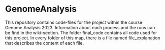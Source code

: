# GenomeAnalysis
This repository contains code-files for the project within the course Genome Analysis 2023. 
Information about each process and the runs can be find in the wiki-section. 
The folder final_code contains all code used for this project. In every folder of this map, there is a file named file_explanation that describes the content of each file.
